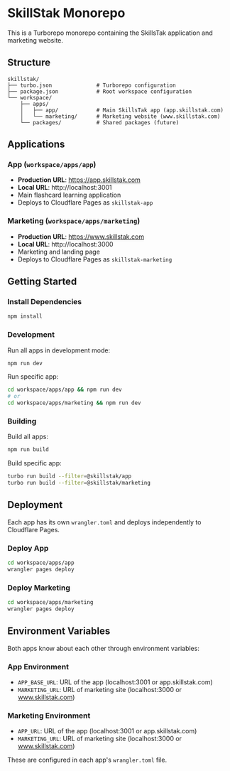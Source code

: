 # SkillStak Monorepo

This is a Turborepo monorepo containing the SkillsTak application and marketing website.

## Structure

```
skillstak/
├── turbo.json              # Turborepo configuration
├── package.json            # Root workspace configuration
└── workspace/
    ├── apps/
    │   ├── app/            # Main SkillsTak app (app.skillstak.com)
    │   └── marketing/      # Marketing website (www.skillstak.com)
    └── packages/           # Shared packages (future)
```

## Applications

### App (`workspace/apps/app`)
- **Production URL**: https://app.skillstak.com
- **Local URL**: http://localhost:3001
- Main flashcard learning application
- Deploys to Cloudflare Pages as `skillstak-app`

### Marketing (`workspace/apps/marketing`)
- **Production URL**: https://www.skillstak.com
- **Local URL**: http://localhost:3000
- Marketing and landing page
- Deploys to Cloudflare Pages as `skillstak-marketing`

## Getting Started

### Install Dependencies
```bash
npm install
```

### Development

Run all apps in development mode:
```bash
npm run dev
```

Run specific app:
```bash
cd workspace/apps/app && npm run dev
# or
cd workspace/apps/marketing && npm run dev
```

### Building

Build all apps:
```bash
npm run build
```

Build specific app:
```bash
turbo run build --filter=@skillstak/app
turbo run build --filter=@skillstak/marketing
```

## Deployment

Each app has its own `wrangler.toml` and deploys independently to Cloudflare Pages.

### Deploy App
```bash
cd workspace/apps/app
wrangler pages deploy
```

### Deploy Marketing
```bash
cd workspace/apps/marketing
wrangler pages deploy
```

## Environment Variables

Both apps know about each other through environment variables:

### App Environment
- `APP_BASE_URL`: URL of the app (localhost:3001 or app.skillstak.com)
- `MARKETING_URL`: URL of marketing site (localhost:3000 or www.skillstak.com)

### Marketing Environment
- `APP_URL`: URL of the app (localhost:3001 or app.skillstak.com)
- `MARKETING_URL`: URL of marketing site (localhost:3000 or www.skillstak.com)

These are configured in each app's `wrangler.toml` file.


